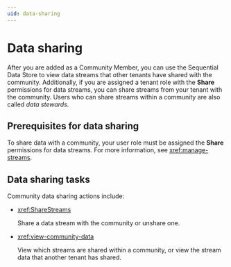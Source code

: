 ```yaml
---
uid: data-sharing
---
```


# Data sharing

After you are added as a Community Member, you can use the Sequential Data Store to view data streams that other tenants have shared with the community. Additionally, if you are assigned a tenant role with the **Share** permissions for data streams, you can share streams from your tenant with the community. Users who can share streams within a community are also called *data stewards*.
 
## Prerequisites for data sharing

To share data with a community, your user role must be assigned the **Share** permissions for data streams. For more information, see <xref:manage-streams>.

## Data sharing tasks

Community data sharing actions include:

- <xref:ShareStreams>

	Share a data stream with the community or unshare one.

- <xref:view-community-data>

	View which streams are shared within a community, or view the stream data that another tenant has shared.
